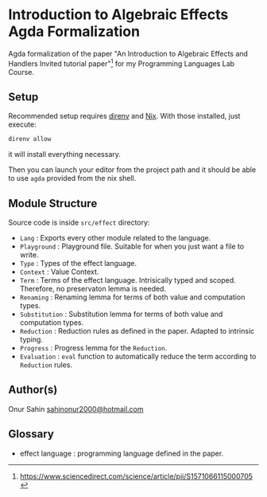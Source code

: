 # Introduction to Algebraic Effects Agda Formalization
Agda formalization of the paper "An Introduction to Algebraic Effects and Handlers Invited tutorial paper"[^1] for my Programming Languages Lab Course.

## Setup
Recommended setup requires [direnv](https://direnv.net/) and [Nix](https://nix.dev/install-nix). With those installed, just execute:
```bash
direnv allow
```
it will install everything necessary.

Then you can launch your editor from the project path and it should be able to use `agda` provided from the nix shell.

## Module Structure
Source code is inside `src/effect` directory:

- `Lang` : Exports every other module related to the language.
- `Playground` : Playground file. Suitable for when you just want a file to write.
- `Type` : Types of the effect language.
- `Context` : Value Context.
- `Term` : Terms of the effect language. Intrisically typed and scoped. Therefore, no preservaton lemma is needed.
- `Renaming` : Renaming lemma for terms of both value and computation types.
- `Substitution` : Substitution lemma for terms of both value and computation types.
- `Reduction` : Reduction rules as defined in the paper. Adapted to intrinsic typing.
- `Progress` : Progress lemma for the `Reduction`.
- `Evaluation` : `eval` function to automatically reduce the term according to `Reduction` rules.

## Author(s)
Onur Sahin <sahinonur2000@hotmail.com>

## Glossary
- effect language : programming language defined in the paper.

[^1]: https://www.sciencedirect.com/science/article/pii/S1571066115000705